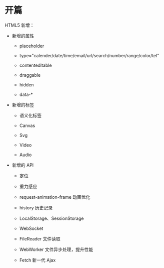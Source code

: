 # 开篇

HTML5 新增：

- 新增的属性

    - placeholder

    - type="calender/date/time/email/url/search/number/range/color/tel"

    - contenteditable

    - draggable

    - hidden

    - data-*

- 新增的标签

    - 语义化标签

    - Canvas

    - Svg

    - Video

    - Audio

- 新增的 API

    - 定位

    - 重力感应

    - request-animation-frame 动画优化

    - history 历史记录

    - LocalStorage、SessionStorage

    - WebSocket

    - FileReader 文件读取

    - WebWorker 文件异步处理，提升性能

    - Fetch 新一代 Ajax